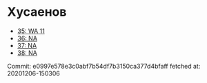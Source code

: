 # Хусаенов
- [35: WA 11](35.md)
- [36: NA](36.md)
- [37: NA](37.md)
- [38: NA](38.md)

Commit: e0997e578e3c0abf7b54df7b3150ca377d4bfaff
 fetched at: 20201206-150306
